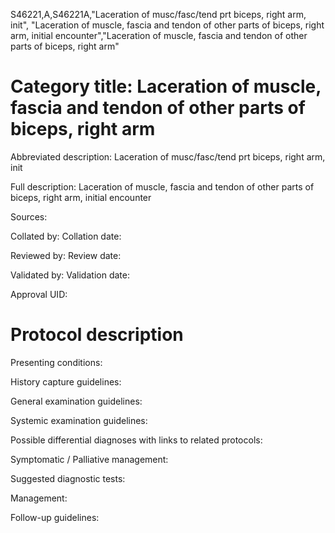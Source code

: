 S46221,A,S46221A,"Laceration of musc/fasc/tend prt biceps, right arm, init", "Laceration of muscle, fascia and tendon of other parts of biceps, right arm, initial encounter","Laceration of muscle, fascia and tendon of other parts of biceps, right arm"
# Category title: Laceration of muscle, fascia and tendon of other parts of biceps, right arm

Abbreviated description: Laceration of musc/fasc/tend prt biceps, right arm, init

Full description: Laceration of muscle, fascia and tendon of other parts of biceps, right arm, initial encounter

Sources:

Collated by:
Collation date:

Reviewed by:
Review date:

Validated by:
Validation date:

Approval UID:

# Protocol description

Presenting conditions:

History capture guidelines:

General examination guidelines:

Systemic examination guidelines:

Possible differential diagnoses with links to related protocols:

Symptomatic / Palliative management:

Suggested diagnostic tests:

Management:

Follow-up guidelines:
